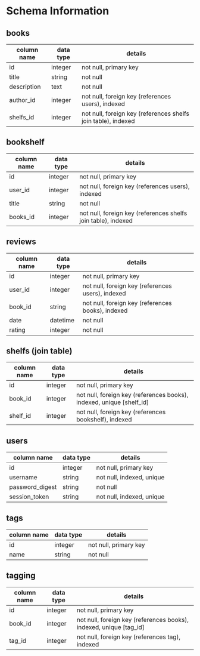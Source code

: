 # Schema Information

## books
column name | data type | details
------------|-----------|-----------------------
id          | integer   | not null, primary key
title       | string    | not null
description | text      | not null
author_id   | integer   | not null, foreign key (references users), indexed
shelfs_id   | integer   | not null, foreign key (references shelfs join table), indexed

## bookshelf
column name | data type | details
------------|-----------|-----------------------
id          | integer   | not null, primary key
user_id     | integer   | not null, foreign key (references users), indexed
title       | string    | not null
books_id    | integer   | not null, foreign key (references shelfs join table), indexed

## reviews
column name | data type | details
------------|-----------|-----------------------
id          | integer   | not null, primary key
user_id     | integer   | not null, foreign key (references users), indexed
book_id     | string    | not null, foreign key (references books), indexed
date        | datetime  | not null
rating      | integer   | not null


## shelfs (join table)
column name | data type | details
------------|-----------|-----------------------
id          | integer   | not null, primary key
book_id     | integer   | not null, foreign key (references books), indexed, unique [shelf_id]
shelf_id    | integer   | not null, foreign key (references bookshelf), indexed

## users
column name     | data type | details
----------------|-----------|-----------------------
id              | integer   | not null, primary key
username        | string    | not null, indexed, unique
password_digest | string    | not null
session_token   | string    | not null, indexed, unique

## tags
column name | data type | details
------------|-----------|-----------------------
id          | integer   | not null, primary key
name        | string    | not null

## tagging
column name | data type | details
------------|-----------|-----------------------
id          | integer   | not null, primary key
book_id     | integer   | not null, foreign key (references books), indexed, unique [tag_id]
tag_id      | integer   | not null, foreign key (references tag), indexed
